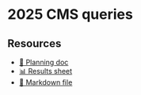# 2025 CMS queries

<!--
  This directory contains all of the 2025 CMS chapter queries.

  Each query should have a corresponding `metric_name.sql` file.
  Note that readers are linked to this directory, so try to make the SQL file names descriptive for easy browsing.

  Analysts: if helpful, you can use this README to give additional info about the queries.
-->

## Resources

- [📄 Planning doc][~google-doc]
- [📊 Results sheet][~google-sheets]
- [📝 Markdown file][~chapter-markdown]

[~google-doc]: https://docs.google.com/document/d/1IkHTN069CpSxiRas9HjgpdN4enqrl4BUQmhjtmkRQY0
[~google-sheets]: https://docs.google.com/spreadsheets/d/1b3VLQPtJJOB7MmEx_RgmWSCef1BK8mrqpQT44UiMQyE/edit
[~chapter-markdown]: https://github.com/HTTPArchive/almanac.httparchive.org/tree/main/src/content/en/2025/cms.md
